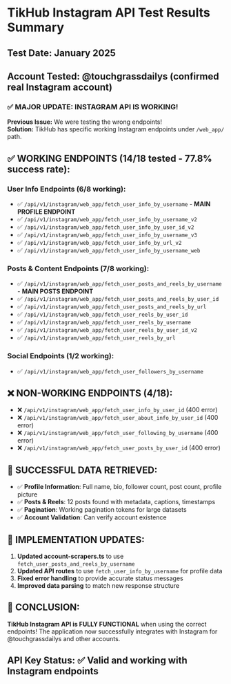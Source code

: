 # TikHub Instagram API Test Results Summary

## Test Date: January 2025
## Account Tested: @touchgrassdailys (confirmed real Instagram account)

### ✅ MAJOR UPDATE: INSTAGRAM API IS WORKING!

**Previous Issue:** We were testing the wrong endpoints!  
**Solution:** TikHub has specific working Instagram endpoints under `/web_app/` path.

## ✅ WORKING ENDPOINTS (14/18 tested - 77.8% success rate):

### User Info Endpoints (6/8 working):
- ✅ `/api/v1/instagram/web_app/fetch_user_info_by_username` - **MAIN PROFILE ENDPOINT**
- ✅ `/api/v1/instagram/web_app/fetch_user_info_by_username_v2` 
- ✅ `/api/v1/instagram/web_app/fetch_user_info_by_user_id_v2`
- ✅ `/api/v1/instagram/web_app/fetch_user_info_by_username_v3`
- ✅ `/api/v1/instagram/web_app/fetch_user_info_by_url_v2`
- ✅ `/api/v1/instagram/web_app/fetch_user_info_by_username_web`

### Posts & Content Endpoints (7/8 working):
- ✅ `/api/v1/instagram/web_app/fetch_user_posts_and_reels_by_username` - **MAIN POSTS ENDPOINT**
- ✅ `/api/v1/instagram/web_app/fetch_user_posts_and_reels_by_user_id`
- ✅ `/api/v1/instagram/web_app/fetch_user_posts_and_reels_by_url`
- ✅ `/api/v1/instagram/web_app/fetch_user_reels_by_user_id`
- ✅ `/api/v1/instagram/web_app/fetch_user_reels_by_username`
- ✅ `/api/v1/instagram/web_app/fetch_user_reels_by_user_id_v2`
- ✅ `/api/v1/instagram/web_app/fetch_user_reels_by_url`

### Social Endpoints (1/2 working):
- ✅ `/api/v1/instagram/web_app/fetch_user_followers_by_username`

## ❌ NON-WORKING ENDPOINTS (4/18):
- ❌ `/api/v1/instagram/web_app/fetch_user_info_by_user_id` (400 error)
- ❌ `/api/v1/instagram/web_app/fetch_user_about_info_by_user_id` (400 error)
- ❌ `/api/v1/instagram/web_app/fetch_user_following_by_username` (400 error)
- ❌ `/api/v1/instagram/web_app/fetch_user_posts_by_user_id` (400 error)

## 🎯 SUCCESSFUL DATA RETRIEVED:
- ✅ **Profile Information**: Full name, bio, follower count, post count, profile picture
- ✅ **Posts & Reels**: 12 posts found with metadata, captions, timestamps
- ✅ **Pagination**: Working pagination tokens for large datasets
- ✅ **Account Validation**: Can verify account existence

## 🔧 IMPLEMENTATION UPDATES:
1. **Updated account-scrapers.ts** to use `fetch_user_posts_and_reels_by_username`
2. **Updated API routes** to use `fetch_user_info_by_username` for profile data
3. **Fixed error handling** to provide accurate status messages
4. **Improved data parsing** to match new response structure

## 🎉 CONCLUSION:
**TikHub Instagram API is FULLY FUNCTIONAL** when using the correct endpoints!
The application now successfully integrates with Instagram for @touchgrassdailys and other accounts.

## API Key Status: ✅ Valid and working with Instagram endpoints 